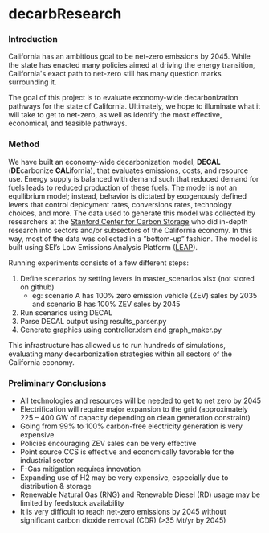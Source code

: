 # decarbResearch


### Introduction
California has an ambitious goal to be net-zero emissions by 2045. While the state has enacted many policies
aimed at driving the energy transition, California's exact path to net-zero still has many question marks surrounding
it. 

The goal of this project is to evaluate economy-wide decarbonization pathways for the state of California. 
Ultimately, we hope to illuminate what it will take to get to net-zero, as well as identify the most effective, 
economical, and feasible pathways.


### Method
We have built an economy-wide decarbonization model, **DECAL** (**DE**carbonize **CAL**ifornia), 
that evaluates emissions, costs, and resource use. 
Energy supply is balanced with demand such that reduced demand for fuels leads to reduced production of these fuels. 
The model is not an equilibrium model; instead, behavior is dictated by exogenously defined levers that control 
deployment rates, conversions rates, technology choices, and more. The data used to generate this model was 
collected by researchers at the [Stanford Center for Carbon Storage](https://sccs.stanford.edu/california-projects/pathways-carbon-neutrality-california)
who did in-depth research into sectors and/or subsectors of the California economy. 
In this way, most of the data was collected in a ”bottom-up” fashion. 
The model is built using SEI’s Low Emissions Analysis Platform ([LEAP](https://leap.sei.org/)).

Running experiments consists of a few different steps:
1. Define scenarios by setting levers in master_scenarios.xlsx (not stored on github)
    - eg: scenario A has 100% zero emission vehicle (ZEV) sales by 2035 and scenario B has 100% ZEV sales by 2045
2. Run scenarios using DECAL
3. Parse DECAL output using results_parser.py
4. Generate graphics using controller.xlsm and graph_maker.py

This infrastructure has allowed us to run hundreds of simulations, evaluating many decarbonization strategies within 
all sectors of the California economy.

### Preliminary Conclusions
- All technologies and resources will be needed to get to net zero by 2045
- Electrification will require major expansion to the grid 
(approximately 225 – 400 GW of capacity depending on clean generation constraint)
- Going from 99% to 100% carbon-free electricity generation is very expensive
- Policies encouraging ZEV sales can be very effective 
- Point source CCS is effective and economically favorable for the industrial sector
- F-Gas mitigation requires innovation
- Expanding use of H2 may be very expensive, especially due to distribution & storage
- Renewable Natural Gas (RNG) and Renewable Diesel (RD) usage may be limited by feedstock availability
- It is very difficult to reach net-zero emissions by 2045 without significant carbon dioxide removal (CDR) 
(>35 Mt/yr by 2045)
